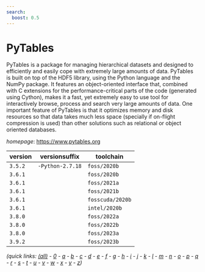 ```yaml
---
search:
  boost: 0.5
---
```

# PyTables

PyTables is a package for managing hierarchical datasets and designed to efficiently and easily cope  with extremely large amounts of data. PyTables is built on top of the HDF5 library, using the Python language and the  NumPy package. It features an object-oriented interface that, combined with C extensions for the performance-critical  parts of the code (generated using Cython), makes it a fast, yet extremely easy to use tool for interactively browse,  process and search very large amounts of data. One important feature of PyTables is that it optimizes memory and disk  resources so that data takes much less space (specially if on-flight compression is used) than other solutions such as  relational or object oriented databases.

*homepage*: <https://www.pytables.org>

version | versionsuffix | toolchain
--------|---------------|----------
``3.5.2`` | ``-Python-2.7.18`` | ``foss/2020b``
``3.6.1`` |  | ``foss/2020b``
``3.6.1`` |  | ``foss/2021a``
``3.6.1`` |  | ``foss/2021b``
``3.6.1`` |  | ``fosscuda/2020b``
``3.6.1`` |  | ``intel/2020b``
``3.8.0`` |  | ``foss/2022a``
``3.8.0`` |  | ``foss/2022b``
``3.8.0`` |  | ``foss/2023a``
``3.9.2`` |  | ``foss/2023b``


*(quick links: [(all)](../index.md) - [0](../0/index.md) - [a](../a/index.md) - [b](../b/index.md) - [c](../c/index.md) - [d](../d/index.md) - [e](../e/index.md) - [f](../f/index.md) - [g](../g/index.md) - [h](../h/index.md) - [i](../i/index.md) - [j](../j/index.md) - [k](../k/index.md) - [l](../l/index.md) - [m](../m/index.md) - [n](../n/index.md) - [o](../o/index.md) - [p](../p/index.md) - [q](../q/index.md) - [r](../r/index.md) - [s](../s/index.md) - [t](../t/index.md) - [u](../u/index.md) - [v](../v/index.md) - [w](../w/index.md) - [x](../x/index.md) - [y](../y/index.md) - [z](../z/index.md))*

